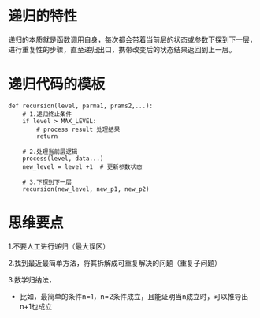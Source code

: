 # 递归的特性

递归的本质就是函数调用自身，每次都会带着当前层的状态或参数下探到下一层，进行重复性的步骤，直至递归出口，携带改变后的状态结果返回到上一层。



# 递归代码的模板

```
def recursion(level, parma1, prams2,...):
	# 1.递归终止条件
	if level > MAX_LEVEL:
		# process result 处理结果
		return
	
	# 2.处理当前层逻辑 
	process(level, data...)
	new_level = level +1  # 更新参数状态
	
	# 3.下探到下一层
	recursion(new_level, new_p1, new_p2)
```



# 思维要点

1.不要人工进行递归（最大误区）

2.找到最近最简单方法，将其拆解成可重复解决的问题（重复子问题）

3.数学归纳法，

- 比如，最简单的条件n=1，n=2条件成立，且能证明当n成立时，可以推导出n+1也成立 



